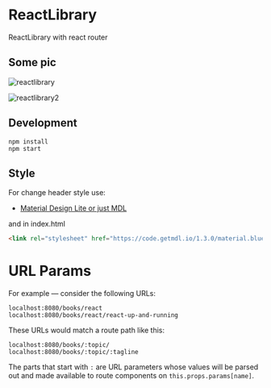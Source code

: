# ReactLibrary
ReactLibrary with react router

## Some pic
![reactlibrary](https://cloud.githubusercontent.com/assets/23314692/24324525/dbefff40-1190-11e7-82ae-40f6c6884fe5.jpg)

![reactlibrary2](https://cloud.githubusercontent.com/assets/23314692/24324539/f8b1c230-1190-11e7-8531-448baca2e4d2.jpg)

## Development

```
npm install
npm start
```
## Style

For change header style use:
- [Material Design Lite or just MDL](https://getmdl.io/customize/index.html)

and in index.html
```html
<link rel="stylesheet" href="https://code.getmdl.io/1.3.0/material.blue-red.min.css" />
```

# URL Params

For example — consider the following URLs:

```
localhost:8080/books/react
localhost:8080/books/react/react-up-and-running
```

These URLs would match a route path like this:

```
localhost:8080/books/:topic/
localhost:8080/books/:topic/:tagline
```

The parts that start with `:` are URL parameters whose values will be
parsed out and made available to route components on
`this.props.params[name]`.

